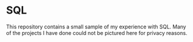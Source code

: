 # SQL
This repository contains a small sample of my experience with SQL. Many of the projects I have done could not be pictured here for privacy reasons. 
